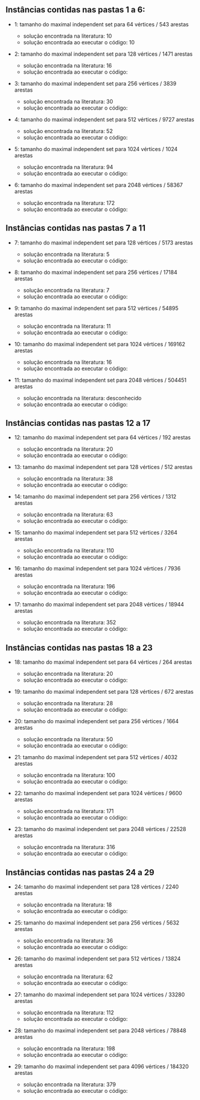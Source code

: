 ## Instâncias contidas nas pastas 1 a 6:

- 1: tamanho do maximal independent set para 64 vértices / 543 arestas
    - solução encontrada na literatura: 10
    - solução encontrada ao executar o código: 10

- 2: tamanho do maximal independent set para 128 vértices / 1471 arestas
    - solução encontrada na literatura: 16
    - solução encontrada ao executar o código: 

- 3: tamanho do maximal independent set para 256 vértices / 3839 arestas
    - solução encontrada na literatura: 30
    - solução encontrada ao executar o código: 

- 4: tamanho do maximal independent set para 512 vértices / 9727 arestas
    - solução encontrada na literatura: 52
    - solução encontrada ao executar o código: 

- 5: tamanho do maximal independent set para 1024 vértices / 1024 arestas
    - solução encontrada na literatura: 94
    - solução encontrada ao executar o código: 
    
- 6: tamanho do maximal independent set para 2048 vértices / 58367 arestas
    - solução encontrada na literatura: 172
    - solução encontrada ao executar o código: 

## Instâncias contidas nas pastas 7 a 11

- 7: tamanho do maximal independent set para 128 vértices / 5173 arestas
    - solução encontrada na literatura: 5
    - solução encontrada ao executar o código: 

- 8: tamanho do maximal independent set para 256 vértices / 17184 arestas
    - solução encontrada na literatura: 7
    - solução encontrada ao executar o código: 

- 9: tamanho do maximal independent set para 512 vértices / 54895 arestas
    - solução encontrada na literatura: 11
    - solução encontrada ao executar o código: 

- 10: tamanho do maximal independent set para 1024 vértices / 169162 arestas
    - solução encontrada na literatura: 16
    - solução encontrada ao executar o código: 

- 11: tamanho do maximal independent set para 2048 vértices / 504451 arestas
    - solução encontrada na literatura: desconhecido
    - solução encontrada ao executar o código: 

## Instâncias contidas nas pastas 12 a 17

- 12: tamanho do maximal independent set para 64 vértices / 192 arestas
    - solução encontrada na literatura: 20
    - solução encontrada ao executar o código: 

- 13: tamanho do maximal independent set para 128 vértices / 512 arestas
    - solução encontrada na literatura: 38
    - solução encontrada ao executar o código: 

- 14: tamanho do maximal independent set para 256 vértices / 1312 arestas
    - solução encontrada na literatura: 63
    - solução encontrada ao executar o código: 

- 15: tamanho do maximal independent set para 512 vértices / 3264 arestas
    - solução encontrada na literatura: 110
    - solução encontrada ao executar o código: 

- 16: tamanho do maximal independent set para 1024 vértices / 7936 arestas
    - solução encontrada na literatura: 196
    - solução encontrada ao executar o código: 

- 17: tamanho do maximal independent set para 2048 vértices / 18944 arestas
    - solução encontrada na literatura: 352
    - solução encontrada ao executar o código: 

## Instâncias contidas nas pastas 18 a 23

- 18: tamanho do maximal independent set para 64 vértices / 264 arestas
    - solução encontrada na literatura: 20
    - solução encontrada ao executar o código: 

- 19: tamanho do maximal independent set para 128 vértices / 672 arestas
    - solução encontrada na literatura: 28
    - solução encontrada ao executar o código: 

- 20: tamanho do maximal independent set para 256 vértices / 1664 arestas
    - solução encontrada na literatura: 50
    - solução encontrada ao executar o código: 

- 21: tamanho do maximal independent set para 512 vértices / 4032 arestas
    - solução encontrada na literatura: 100
    - solução encontrada ao executar o código: 

- 22: tamanho do maximal independent set para 1024 vértices / 9600 arestas
    - solução encontrada na literatura: 171
    - solução encontrada ao executar o código: 

- 23: tamanho do maximal independent set para 2048 vértices / 22528 arestas
    - solução encontrada na literatura: 316
    - solução encontrada ao executar o código: 


## Instâncias contidas nas pastas 24 a 29

- 24: tamanho do maximal independent set para 128 vértices / 2240 arestas
    - solução encontrada na literatura: 18
    - solução encontrada ao executar o código: 

- 25: tamanho do maximal independent set para 256 vértices / 5632 arestas
    - solução encontrada na literatura: 36
    - solução encontrada ao executar o código: 

- 26: tamanho do maximal independent set para 512 vértices / 13824 arestas
    - solução encontrada na literatura: 62
    - solução encontrada ao executar o código: 

- 27: tamanho do maximal independent set para 1024 vértices / 33280 arestas
    - solução encontrada na literatura: 112
    - solução encontrada ao executar o código:

- 28: tamanho do maximal independent set para 2048 vértices / 78848 arestas
    - solução encontrada na literatura: 198
    - solução encontrada ao executar o código: 

- 29: tamanho do maximal independent set para 4096 vértices / 184320 arestas
    - solução encontrada na literatura: 379
    - solução encontrada ao executar o código: 